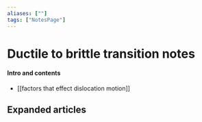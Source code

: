 ```yaml
---
aliases: [""]
tags: ["NotesPage"]
---
```


# Ductile to brittle transition notes

#### Intro and contents
- [[factors that effect dislocation motion]]


## Expanded articles

